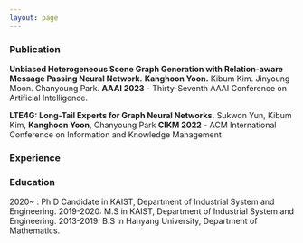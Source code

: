 ```yaml
---
layout: page
---
```


### Publication
**Unbiased Heterogeneous Scene Graph Generation with Relation-aware Message Passing Neural Network.** **Kanghoon Yoon.** Kibum Kim. Jinyoung Moon. Chanyoung Park.
**AAAI 2023** - Thirty-Seventh AAAI Conference on Artificial Intelligence.

**LTE4G: Long-Tail Experts for Graph Neural Networks.** Sukwon Yun, Kibum Kim, **Kanghoon Yoon**, Chanyoung Park
**CIKM 2022** - ACM International Conference on Information and Knowledge Management

### Experience


### Education
2020~    : Ph.D Candidate in KAIST, Department of Industrial System and Engineering.
2019-2020: M.S in KAIST, Department of Industrial System and Engineering.
2013-2019: B.S in Hanyang University, Department of Mathematics.

